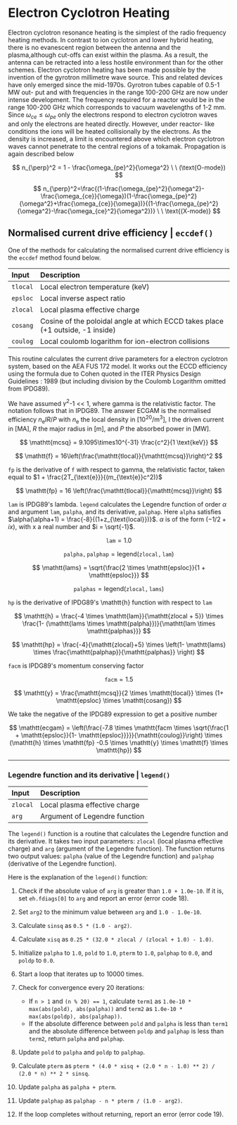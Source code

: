 # Electron Cyclotron Heating

Electron cyclotron resonance heating is the simplest of the radio frequency heating methods. In contrast to ion cyclotron and lower hybrid heating, there is no evanescent region between the antenna and the plasma,although cut-offs can exist within the plasma. 
As a result, the antenna can be retracted into a less hostile environment than for the other schemes. Electron cyclotron heating has been made possible by the invention of the gyrotron millimetre wave source. This and related devices have only emerged since the mid-1970s. Gyrotron tubes capable of 0.5-1 MW out- put and with frequencies in the range 100-200 GHz are now under intense development. The frequency required for a reactor would be in the range 100-200 GHz which corresponds to vacuum wavelengths of 1-2 mm.
Since $\omega_{ce}\le \omega_{pe}$ only the electrons respond to electron cyclotron waves and only the electrons are heated directly. However, under reactor- like conditions the ions will be heated collisionally by the electrons. As the density is increased, a limit is encountered above which electron cyclotron waves cannot penetrate to the central regions of a tokamak. Propagation is again described below

$$
n_{\perp}^2 = 1 - \frac{\omega_{pe}^2}{\omega^2} \ \  (\text{O-mode})
$$

$$
n_{\perp}^2=\frac{(1-\frac{\omega_{pe}^2}{\omega^2}-\frac{\omega_{ce}}{\omega})(1-\frac{\omega_{pe}^2}{\omega^2}+\frac{\omega_{ce}}{\omega})}{(1-\frac{\omega_{pe}^2}{\omega^2}-\frac{\omega_{ce}^2}{\omega^2})} \ \ \text{(X-mode)}
$$

## Normalised current drive efficiency | `eccdef()`

One of the methods for calculating the normalised current drive efficiency is the `eccdef` method found below.

| Input       | Description                          |
| :---------- | :----------------------------------- |
| $\mathtt{tlocal}$       |      Local electron temperature (keV)  |
| $\mathtt{epsloc}$       |  Local inverse aspect ratio |
| $\mathtt{zlocal}$    |     Local plasma effective charge |
| $\mathtt{cosang}$       |  Cosine of the poloidal angle at which ECCD takes place (+1 outside, -1 inside) 
| $\mathtt{coulog}$       | Local coulomb logarithm for ion-electron collisions |

This routine calculates the current drive parameters for a electron cyclotron system, based on the AEA FUS 172 model.
It works out the ECCD efficiency using the formula due to Cohen quoted in the ITER Physics Design Guidelines : 1989 (but including division by the Coulomb Logarithm omitted from IPDG89). 

We have assumed $\gamma^2$-1 << 1, where gamma is the relativistic factor. 
The notation follows that in IPDG89.
The answer ECGAM is the normalised efficiency $n_{\text{e}}IR/P$ with $n_{\text{e}}$ the local density in [$10^{20} / \text{m}^3$], I the driven current in [$\text{MA}$], $R$ the major radius in [$\text{m}$], and $P$ the absorbed power in  [$\text{MW}$].
        

$$
\mathtt{mcsq} = 9.1095\times10^{-31} \frac{c^2}{1  \text{keV}}
$$

$$
\mathtt{f} = 16\left(\frac{\mathtt{tlocal}}{\mathtt{mcsq}}\right)^2
$$

$\mathtt{fp}$ is the derivative of $\mathtt{f}$ with respect to gamma, the relativistic factor, taken equal to $1 + \frac{2T_{\text{e}}}{(m_{\text{e}}c^2)}$

$$
\mathtt{fp} = 16 \left(\frac{\mathtt{tlocal}}{\mathtt{mcsq}}\right)
$$
        
$\mathtt{lam}$ is IPDG89's lambda. `legend` calculates the Legendre function of order $\alpha$ and argument `lam`, `palpha`, and its derivative, `palphap`.
Here `alpha` satisfies $\alpha(\alpha+1) = \frac{-8}{(1+z_{\text{local}})}$. $\alpha$ is of the form  $(-1/2 + ix)$, with x a real number and $i = \sqrt{-1}$.

$$
\mathtt{lam} = 1.0
$$

$$
\mathtt{palpha, palphap} = \text{legend}(\mathtt{zlocal, lam})
$$

$$
\mathtt{lams} = \sqrt{\frac{2 \times \mathtt{epsloc}}{1 + \mathtt{epsloc}}}
$$

$$
\mathtt{palphas} = \text{legend}(\mathtt{zlocal, lams})
$$

$\mathtt{hp}$ is the derivative of IPDG89's \mathtt{h} function with respect to $\mathtt{lam}$

$$
\mathtt{h} = \frac{-4 \times \mathtt{lam}}{\mathtt{zlocal + 5}} \times \frac{1- (\mathtt{lams \times \mathtt{palpha}})}{\mathtt{lam \times \mathtt{palphas}}}
$$

$$
\mathtt{hp} = \frac{-4}{\mathtt{zlocal}+5} \times \left(1- \mathtt{lams} \times \frac{\mathtt{palphap}}{\mathtt{palphas}}
\right)
$$

$\mathtt{facm}$ is IPDG89's momentum conserving factor

$$
\mathtt{facm} = 1.5
$$

$$
\mathtt{y} = \frac{\mathtt{mcsq}}{2 \times \mathtt{tlocal}} \times (1+ \mathtt{epsloc} \times \mathtt{cosang})
$$

We take the negative of the IPDG89 expression to get a positive number

$$
\mathtt{ecgam} = \left(\frac{-7.8 \times \mathtt{facm \times \sqrt{\frac{1 + \mathtt{epsloc}}{1- \mathtt{epsloc}}}}}{\mathtt{coulog}}\right) \times (\mathtt{h} \times \mathtt{fp} -0.5 \times \mathtt{y} \times \mathtt{f} \times \mathtt{hp})
$$

----------------------------------------------------------------------------------
### Legendre function and its derivative | `legend()`


| Input       | Description                          |
| :---------- | :----------------------------------- |
| $\mathtt{zlocal}$       |  Local plasma effective charge  |
| $\mathtt{arg}$       |  Argument of Legendre function |

The `legend()` function is a routine that calculates the Legendre function and its derivative. It takes two input parameters: `zlocal` (local plasma effective charge) and `arg` (argument of the Legendre function). The function returns two output values: `palpha` (value of the Legendre function) and `palphap` (derivative of the Legendre function).

Here is the explanation of the `legend()` function:

1. Check if the absolute value of `arg` is greater than `1.0 + 1.0e-10`. If it is, set `eh.fdiags[0]` to `arg` and report an error (error code 18).

2. Set `arg2` to the minimum value between `arg` and `1.0 - 1.0e-10`.

3. Calculate `sinsq` as `0.5 * (1.0 - arg2)`.

4. Calculate `xisq` as `0.25 * (32.0 * zlocal / (zlocal + 1.0) - 1.0)`.

5. Initialize `palpha` to `1.0`, `pold` to `1.0`, `pterm` to `1.0`, `palphap` to `0.0`, and `poldp` to `0.0`.

6. Start a loop that iterates up to 10000 times.

7. Check for convergence every 20 iterations:
    - If `n > 1` and `(n % 20) == 1`, calculate `term1` as `1.0e-10 * max(abs(pold), abs(palpha))` and `term2` as `1.0e-10 * max(abs(poldp), abs(palphap))`.
    - If the absolute difference between `pold` and `palpha` is less than `term1` and the absolute difference between `poldp` and `palphap` is less than `term2`, return `palpha` and `palphap`.

8. Update `pold` to `palpha` and `poldp` to `palphap`.

9. Calculate `pterm` as `pterm * (4.0 * xisq + (2.0 * n - 1.0) ** 2) / (2.0 * n) ** 2 * sinsq`.

10. Update `palpha` as `palpha + pterm`.

11. Update `palphap` as `palphap - n * pterm / (1.0 - arg2)`.

12. If the loop completes without returning, report an error (error code 19).

[^1]: Abramowitz, Milton. *"Abramowitz and stegun: Handbook of mathematical functions."* US Department of Commerce 10 (1972).        